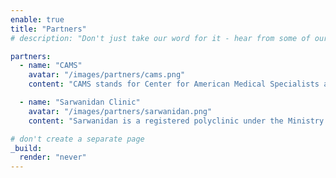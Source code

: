 ```yaml
---
enable: true
title: "Partners"
# description: "Don't just take our word for it - hear from some of our satisfied clients!"

partners:
  - name: "CAMS"
    avatar: "/images/partners/cams.png"
    content: "CAMS stands for Center for American Medical Specialists and is the first medical clinic of its kind, founded with a vision to bring evidence-based ethical practices to the Nepali healthcare system."

  - name: "Sarwanidan Clinic"
    avatar: "/images/partners/sarwanidan.png"
    content: "Sarwanidan is a registered polyclinic under the Ministry of Health. It has served the Ratopul, Gaushala, Kathmandu community for 30 years with OPD consultation, dressings, immunization, dental, laboratory, physiotherapy, and pharmacy services. The clinic is known for its personalized health care"

# don't create a separate page
_build:
  render: "never"
---
```

